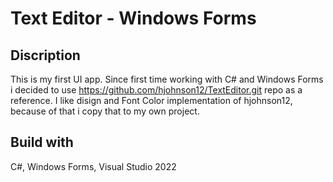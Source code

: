 # Text Editor - Windows Forms

## Discription 
This is my first UI app. Since first time working with C# and Windows Forms i decided to use https://github.com/hjohnson12/TextEditor.git repo as a reference.
I like disign and Font Color implementation of hjohnson12, because of that i copy that to my own project.

## Build with
C#, Windows Forms, Visual Studio 2022





